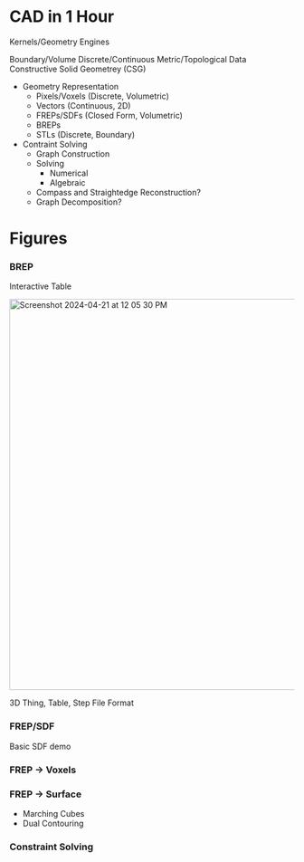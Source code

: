 # CAD in 1 Hour

Kernels/Geometry Engines

Boundary/Volume
Discrete/Continuous
Metric/Topological Data
Constructive Solid Geometrey (CSG)

- Geometry Representation
  - Pixels/Voxels (Discrete, Volumetric)
  - Vectors (Continuous, 2D)
  - FREPs/SDFs (Closed Form, Volumetric)
  - BREPs
  - STLs (Discrete, Boundary)
- Contraint Solving
  - Graph Construction
  - Solving
    - Numerical
    - Algebraic
  - Compass and Straightedge Reconstruction?
  - Graph Decomposition?
 
# Figures

### BREP

Interactive Table

<img width="691" alt="Screenshot 2024-04-21 at 12 05 30 PM" src="https://github.com/leomcelroy/cad-in-1-hour/assets/27078897/2352e4ee-e9fe-403a-9614-9196cac50577">

3D Thing, Table, Step File Format

### FREP/SDF

Basic SDF demo

### FREP -> Voxels

### FREP -> Surface

- Marching Cubes
- Dual Contouring

### Constraint Solving




